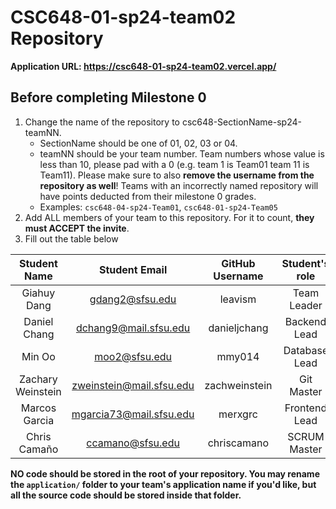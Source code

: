 # CSC648-01-sp24-team02 Repository

**Application URL: https://csc648-01-sp24-team02.vercel.app/**

## Before completing Milestone 0

1. Change the name of the repository to csc648-SectionName-sp24-teamNN.
   - SectionName should be one of 01, 02, 03 or 04.
   - teamNN should be your team number. Team numbers whose value is less than
     10, please pad with a 0 (e.g. team 1 is Team01 team 11 is Team11). Please
     make sure to also **remove the username from the repository as well**!
     Teams with an incorrectly named repository will have points deducted from
     their milestone 0 grades.
   - Examples: `csc648-04-sp24-Team01`, `csc648-01-sp24-Team05`
2. Add ALL members of your team to this repository. For it to count, **they must
   ACCEPT the invite**.
3. Fill out the table below

|   Student Name    |      Student Email       | GitHub Username | Student's role |
| :---------------: | :----------------------: | :-------------: | :------------: |
|    Giahuy Dang    |     gdang2@sfsu.edu      |     leavism     |  Team Leader   |
|   Daniel Chang    |  dchang9@mail.sfsu.edu   |  danieljchang   |  Backend Lead  |
|      Min Oo       |      moo2@sfsu.edu       |     mmy014      | Database Lead  |
| Zachary Weinstein | zweinstein@mail.sfsu.edu |  zachweinstein  |   Git Master   |
|   Marcos Garcia   | mgarcia73@mail.sfsu.edu  |     merxgrc     | Frontend Lead  |
|   Chris Camaño    |     ccamano@sfsu.edu     |   chriscamano   |  SCRUM Master  |

**NO code should be stored in the root of your repository. You may rename the
`application/` folder to your team's application name if you'd like, but all the
source code should be stored inside that folder.**
